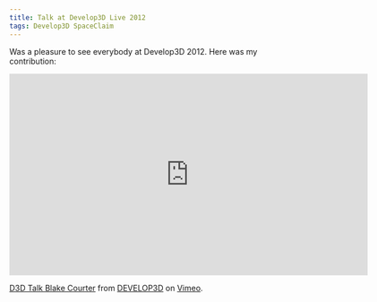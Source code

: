 ```yaml
---
title: Talk at Develop3D Live 2012
tags: Develop3D SpaceClaim
---
```


Was a pleasure to see everybody at Develop3D 2012.  Here was my contribution:

<iframe src="https://player.vimeo.com/video/41240919?h=e4e9294c4f" width="640" height="360" frameborder="0" allow="autoplay; fullscreen; picture-in-picture" allowfullscreen></iframe>
<p><a href="https://vimeo.com/41240919">D3D Talk Blake Courter</a> from <a href="https://vimeo.com/develop3d">DEVELOP3D</a> on <a href="https://vimeo.com">Vimeo</a>.</p>